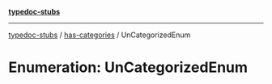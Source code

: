 [**typedoc-stubs**](../../index.md)

***

[typedoc-stubs](../../modules.md) / [has-categories](../index.md) / UnCategorizedEnum

# Enumeration: UnCategorizedEnum
